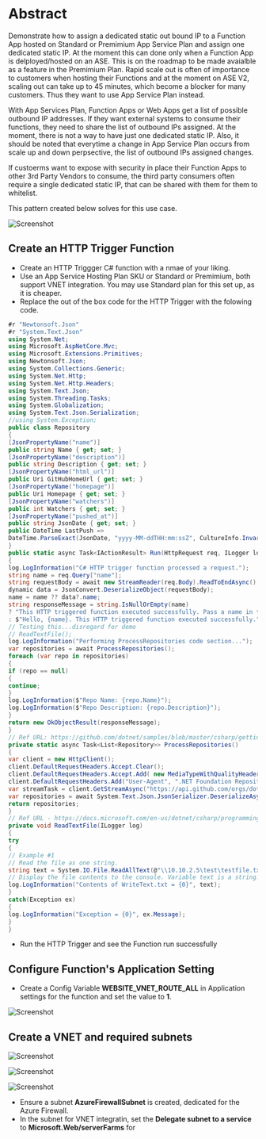 # Abstract

Demonstrate how to assign a dedicated static out bound IP to a Function App hosted on Standard or Premimium App Service Plan and assign one dedicated static IP. At the moment this 
can done only when a Function App is delployed/hosted on an ASE. This is on the roadmap to be made avaialble as a feature in the Premimium Plan. Rapid scale out is often of importance to customers 
when hosting their Functions and at the moment on ASE V2, scaling out can take up to 45 minutes, which become a blocker for many customers. 
Thus they want to use App Service Plan instead. 

With App Services Plan, Function Apps or Web Apps get a list of possible outbound IP addresses. If they want external systems to consume their functions, they need to share the list of outbound IPs assigned.
At the moment, there is not a way to have just one dedicated static IP. Also, it should be noted that everytime a change in App Service Plan occurs from scale up and down perpsective,
the list of outbound IPs assigned changes.

If custoerms want to expose with security in place their Function Apps to other 3rd Party Vendors to consume, the third party consumers often require a single dedicated static IP,
that can be shared with them for them to whitelist. 

This pattern created below solves for this use case.

![Screenshot](media/app-service-function-apps/function-app-vnet-integration-dmz-reference-architectures.png)

## Create an HTTP Trigger Function
- Create an HTTP Triggger C# function with a nmae of your liking.
- Use an App Service Hosting Plan SKU or Standard or Premimium, both support VNET integration. You may use Standard plan for this set up, as it is cheaper.
- Replace the out of the box code for the HTTP Trigger with the folowing code.

```` C#
#r "Newtonsoft.Json"
#r "System.Text.Json"
using System.Net;
using Microsoft.AspNetCore.Mvc;
using Microsoft.Extensions.Primitives;
using Newtonsoft.Json;
using System.Collections.Generic;
using System.Net.Http;
using System.Net.Http.Headers;
using System.Text.Json;
using System.Threading.Tasks;
using System.Globalization;
using System.Text.Json.Serialization;
//using System.Exception;
public class Repository
{
[JsonPropertyName("name")]
public string Name { get; set; }
[JsonPropertyName("description")]
public string Description { get; set; }
[JsonPropertyName("html_url")]
public Uri GitHubHomeUrl { get; set; }
[JsonPropertyName("homepage")]
public Uri Homepage { get; set; }
[JsonPropertyName("watchers")]
public int Watchers { get; set; }
[JsonPropertyName("pushed_at")]
public string JsonDate { get; set; }
public DateTime LastPush =>
DateTime.ParseExact(JsonDate, "yyyy-MM-ddTHH:mm:ssZ", CultureInfo.InvariantCulture);
}
public static async Task<IActionResult> Run(HttpRequest req, ILogger log)
{ 
log.LogInformation("C# HTTP trigger function processed a request.");
string name = req.Query["name"];
string requestBody = await new StreamReader(req.Body).ReadToEndAsync();
dynamic data = JsonConvert.DeserializeObject(requestBody);
name = name ?? data?.name;
string responseMessage = string.IsNullOrEmpty(name)
? "This HTTP triggered function executed successfully. Pass a name in the query string or in the request body for a personalized response."
: $"Hello, {name}. This HTTP triggered function executed successfully.";
// Testing this...disregard for demo
// ReadTextFile();
log.LogInformation("Performing ProcessRepositories code section...");
var repositories = await ProcessRepositories();
foreach (var repo in repositories)
{
if (repo == null)
{
continue;
}
log.LogInformation($"Repo Name: {repo.Name}");
log.LogInformation($"Repo Description: {repo.Description}");
}
return new OkObjectResult(responseMessage);
}
// Ref URL: https://github.com/dotnet/samples/blob/master/csharp/getting-started/console-webapiclient/Program.cs
private static async Task<List<Repository>> ProcessRepositories()
{
var client = new HttpClient();
client.DefaultRequestHeaders.Accept.Clear();
client.DefaultRequestHeaders.Accept.Add( new MediaTypeWithQualityHeaderValue("application/vnd.github.v3+json") );
client.DefaultRequestHeaders.Add("User-Agent", ".NET Foundation Repository Reporter");
var streamTask = client.GetStreamAsync("https://api.github.com/orgs/dotnet/repos");
var repositories = await System.Text.Json.JsonSerializer.DeserializeAsync<List<Repository>>(await streamTask);
return repositories;
}
// Ref URL - https://docs.microsoft.com/en-us/dotnet/csharp/programming-guide/file-system/how-to-read-from-a-text-file
private void ReadTextFile(ILogger log)
{
try
{
// Example #1
// Read the file as one string.
string text = System.IO.File.ReadAllText(@"\\10.10.2.5\test\testfile.txt");
// Display the file contents to the console. Variable text is a string.
log.LogInformation("Contents of WriteText.txt = {0}", text);
}
catch(Exception ex)
{
log.LogInformation("Exception = {0}", ex.Message);
}
}

````
 - Run the HTTP Trigger and see the Function run successfully

## Configure Function's Application Setting
- Create a Config Variable **WEBSITE_VNET_ROUTE_ALL** in Application settings for the function and set the value to **1**.

![Screenshot](media/app-service-function-apps/Set-website-vnet-route-all-to-1-function-app-configuration.png)

## Create a VNET and required subnets

![Screenshot](media/app-service-function-apps/VNET-with-AzureFirewallSubnet.png)

![Screenshot](media/app-service-function-apps/Subnet-for-VNET-integration-resized.png)

![Screenshot](media/app-service-function-apps/VNET-integrationsubnet-delegate-subnet-to-server-farmpng-resized.png)

- Ensure a subnet **AzureFirewallSubnet** is created, dedicated for the Azure Firewall.
- In the subnet for VNET integratin, set the **Delegate subnet to a service** to **Microsoft.Web/serverFarms** for 


